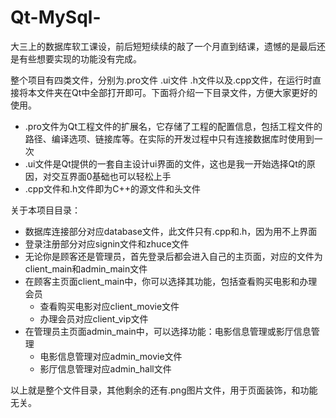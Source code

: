 # Qt-MySql-
大三上的数据库软工课设，前后短短续续的敲了一个月直到结课，遗憾的是最后还是有些想要实现的功能没有完成。

整个项目有四类文件，分别为.pro文件 .ui文件 .h文件以及.cpp文件，在运行时直接将本文件夹在Qt中全部打开即可。下面将介绍一下目录文件，方便大家更好的使用。

- .pro文件为Qt工程文件的扩展名，它存储了工程的配置信息，包括工程文件的路径、编译选项、链接库等。在实际的开发过程中只有连接数据库时使用到一次
- .ui文件是Qt提供的一套自主设计ui界面的文件，这也是我一开始选择Qt的原因，对交互界面0基础也可以轻松上手
- .cpp文件和.h文件即为C++的源文件和头文件

关于本项目目录：

- 数据库连接部分对应database文件，此文件只有.cpp和.h，因为用不上界面
- 登录注册部分对应signin文件和zhuce文件
- 无论你是顾客还是管理员，首先登录后都会进入自己的主页面，对应的文件为client_main和admin_main文件
- 在顾客主页面client_main中，你可以选择其功能，包括查看购买电影和办理会员
  - 查看购买电影对应client_movie文件
  - 办理会员对应client_vip文件
- 在管理员主页面admin_main中，可以选择功能：电影信息管理或影厅信息管理
  - 电影信息管理对应admin_movie文件
  - 影厅信息管理对应admin_hall文件

以上就是整个文件目录，其他剩余的还有.png图片文件，用于页面装饰，和功能无关。
